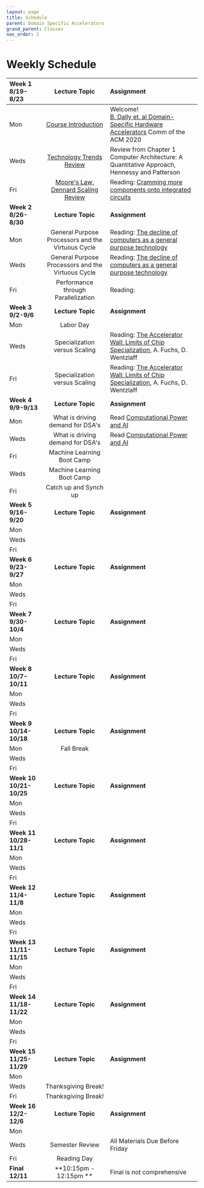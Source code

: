 ```yaml
---
layout: page
title: Schedule
parent: Domain Specific Accelerators
grand_parent: Classes
nav_order: 2
---
```


# Weekly Schedule

| Week 1 8/19-8/23       | Lecture Topic                          | Assignment          |
| :----------- | :----------------------------------------------: | :--------------------|
| Mon   | [Course Introduction](../../_modules/domain-specific-accelerators/Intro.pdf) |  Welcome! <br> [B. Dally et. al Domain-Specific Hardware Accelerators](https://cacm.acm.org/research/domain-specific-hardware-accelerators/) Comm of the ACM 2020   |
| Weds  | [Technology Trends Review](../../_modules/domain-specific-accelerators/trendsreview.pdf) | Review from Chapter 1 Computer Architecture: A Quantitative Approach, Hennessy and Patterson |
| Fri  | [Moore's Law, Dennard Scaling Review](../../_modules/domain-specific-accelerators/moore-dennard.pdf) |  Reading: [Cramming more components onto integrated circuits](../../_modules/domain-specific-accelerators/gordon_moore_1965_article.pdf)|
| **Week 2 8/26-8/30**       |  **Lecture Topic**                        | **Assignment**          |
| Mon   | General Purpose Processors and the Virtuous Cycle |  Reading:  [The decline of computers as a general purpose technology](https://dl.acm.org/doi/10.1145/3430936)   |
| Weds  | General Purpose Processors and the Virtuous Cycle |  Reading:  [The decline of computers as a general purpose technology](https://dl.acm.org/doi/10.1145/3430936)   |
| Fri | Performance through Parallelization | Reading:   |
| **Week 3 9/2-9/6**       |  **Lecture Topic**                    |     **Assignment**      |
| Mon   | Labor Day |      |
| Weds   | Specialization versus Scaling | Reading: [The Accelerator Wall: Limits of Chip Specialization](../../_modules/domain-specific-accelerators/wall-hpca19.pdf), A. Fuchs, D. Wentzlaff   |
| Fri   | Specialization versus Scaling | Reading: [The Accelerator Wall: Limits of Chip Specialization](../../_modules/domain-specific-accelerators/wall-hpca19.pdf), A. Fuchs, D. Wentzlaff   |
| **Week 4 9/9-9/13**       |  **Lecture Topic**                        | **Assignment**          |
| Mon   | What is driving demand for DSA's | Read [Computational Power and AI](https://ainowinstitute.org/wp-content/uploads/2023/09/AI-Now_Computational-Power-an-AI.pdf) |
| Weds   | What is driving demand for DSA's | Read [Computational Power and AI](https://ainowinstitute.org/wp-content/uploads/2023/09/AI-Now_Computational-Power-an-AI.pdf) |
| Fri  | Machine Learning Boot Camp |   |
| Weds   | Machine Learning Boot Camp |    |
| Fri | Catch up and Synch up |  |
| **Week 5 9/16-9/20**       |  **Lecture Topic**                    |     **Assignment**      |
| Mon    |  |  |
| Weds   |  |  |
| Fri   |  |  |
| **Week 6 9/23-9/27**       |  **Lecture Topic**                        | **Assignment**          |
| Mon   | |   |
| Weds  | |   |
| Fri   | |   |
| **Week 7 9/30-10/4**       |  **Lecture Topic**                    |     **Assignment**      |
| Mon   |  |  |
| Weds  |  |  |
| Fri   |  |  |
| **Week 8 10/7-10/11**       |  **Lecture Topic**                        | **Assignment**          |
| Mon   |  |  |
| Weds  |  |  |
| Fri   |  |  |
| **Week 9 10/14-10/18**       |  **Lecture Topic**                    |     **Assignment**      |
| Mon   | Fall Break |     |
| Weds  |  |  |
| Fri   |  |  |
| **Week 10 10/21-10/25**       |  **Lecture Topic**                        | **Assignment**          |
| Mon   |  |  |
| Weds  |  |  |
| Fri   |  |  |
| **Week 11 10/28-11/1**       |  **Lecture Topic**                        | **Assignment**          |
| Mon   |  |  | 
| Weds  |  |  |
| Fri   |  |  |
| **Week 12 11/4-11/8**       |  **Lecture Topic**                        | **Assignment**          |
| Mon   |  |  |
| Weds  |  |  |
| Fri   |  |  |
| **Week 13 11/11-11/15**       |  **Lecture Topic**                        | **Assignment**          |
| Mon   |  |  |
| Weds  |  |  |
| Fri   |  |  |
| **Week 14 11/18-11/22**       |  **Lecture Topic**                        | **Assignment**          |
| Mon   |  |  |
| Weds  |  |  |
| Fri   |  |  |
| **Week 15 11/25-11/29**       |  **Lecture Topic**                        | **Assignment**          |
| Mon   |  |  |
| Weds  |   Thanksgiving Break!|  |
| Fri   |   Thanksgiving Break!|  |
| **Week 16 12/2-12/6**       |  **Lecture Topic**                        | **Assignment**          |
| Mon   |  |  |
| Weds  |  Semester Review| All Materials Due Before Friday  |
| Fri   |  Reading Day|   |
| **Final 12/11**       |  **10:15pm - 12:15pm **                    | Final is not comprehensive         |





